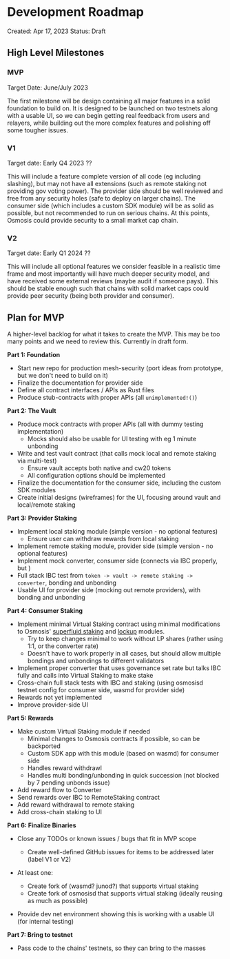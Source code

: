 # Development Roadmap

Created: Apr 17, 2023
Status: Draft

## High Level Milestones

### MVP

Target Date: June/July 2023

The first milestone will be design containing all major features in a solid foundation to build on.
It is designed to be launched on two testnets along with a usable UI, so we can begin getting real
feedback from users and relayers, while building out the more complex features and polishing off some
tougher issues.


### V1

Target date: Early Q4 2023 ??

This will include a feature complete version of all code (eg including slashing), but may not have all
extensions (such as remote staking not providing gov voting power). The provider side should
be well reviewed and free from any security holes (safe to deploy on larger chains). The consumer side
(which includes a custom SDK module) will be as solid as possible, but not recommended to run on serious
chains. At this points, Osmosis could provide security to a small market cap chain.

### V2

Target date: Early Q1 2024 ??

This will include all optional features we consider feasible in a realistic time frame and most importantly
will have much deeper security model, and have received some external reviews (maybe audit if someone pays).
This should be stable enough such that chains with solid market caps could provide peer security (being both
provider and consumer).

## Plan for MVP

A higher-level backlog for what it takes to create the MVP.
This may be too many points and we need to review this. Currently in draft form.

**Part 1: Foundation**

* Start new repo for production mesh-security (port ideas from prototype, but we don't need to build on it)
* Finalize the documentation for provider side
* Define all contract interfaces / APIs as Rust files
* Produce stub-contracts with proper APIs (all `unimplemented!()`)

**Part 2: The Vault** 

* Produce mock contracts with proper APIs (all with dummy testing implementation)
  * Mocks should also be usable for UI testing with eg 1 minute unbonding
* Write and test vault contract (that calls mock local and remote staking via multi-test)
  * Ensure vault accepts both native and cw20 tokens
  * All configuration options should be implemented
* Finalize the documentation for the consumer side, including the custom SDK modules
* Create initial designs (wireframes) for the UI, focusing around vault and local/remote staking 

**Part 3: Provider Staking**

* Implement local staking module (simple version - no optional features)
  * Ensure user can withdraw rewards from local staking
* Implement remote staking module, provider side (simple version - no optional features)
* Implement mock converter, consumer side (connects via IBC properly, but )
* Full stack IBC test from `token -> vault -> remote staking -> converter`, bonding and unbonding
* Usable UI for provider side (mocking out remote providers), with bonding and unbonding

**Part 4: Consumer Staking**

* Implement minimal Virtual Staking contract using minimal modifications to Osmosis' [superfluid staking](https://github.com/osmosis-labs/osmosis/tree/main/x/superfluid#messages) and [lockup](https://github.com/osmosis-labs/osmosis/blob/main/x/lockup/README.md#lock-tokens) modules.
  * Try to keep changes minimal to work without LP shares (rather using 1:1, or the converter rate)
  * Doesn't have to work properly in all cases, but should allow multiple bondings and unbondings to different validators
* Implement proper converter that uses governance set rate but talks IBC fully and calls into Virtual Staking to make stake
* Cross-chain full stack tests with IBC and staking (using osmosisd testnet config for consumer side, wasmd for provider side)
* Rewards not yet implemented
* Improve provider-side UI

**Part 5: Rewards**

* Make custom Virtual Staking module if needed
  * Minimal changes to Osmosis contracts if possible, so can be backported
  * Custom SDK app with this module (based on wasmd) for consumer side
  * Handles reward withdrawl
  * Handles multi bonding/unbonding in quick succession (not blocked by 7 pending unbonds issue)
* Add reward flow to Converter
* Send rewards over IBC to RemoteStaking contract
* Add reward withdrawal to remote staking
* Add cross-chain staking to UI

**Part 6: Finalize Binaries**

* Close any TODOs or known issues / bugs that fit in MVP scope
  * Create well-defined GitHub issues for items to be addressed later (label V1 or V2)
  
* At least one:
  * Create fork of (wasmd? junod?) that supports virtual staking
  * Create fork of osmosisd that supports virtual staking (ideally reusing as much as possible)
* Provide dev net environment showing this is working with a usable UI (for internal testing)

**Part 7: Bring to testnet**

* Pass code to the chains' testnets, so they can bring to the masses
